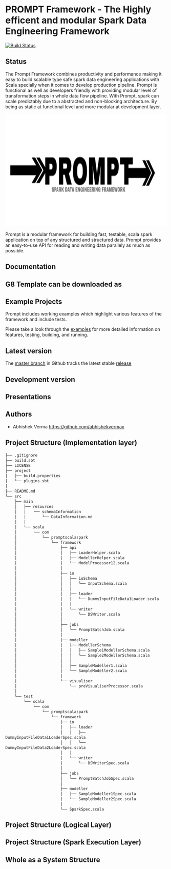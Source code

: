 # PROMPT Framework - The Highly efficent and modular Spark Data Engineering Framework

[![Build Status](https://secure.travis-ci.org/twitter/finatra.png?branch=develop)](https://travis-ci.org/abhishekvermax/promptscalaspark-framework.svg?branch=master)

## Status


The Prompt Framework combines productivity and performance making it easy to build scalable type safe spark data engineering applications with Scala specially when it comes to develop production pipeline.  Prompt is functional as well as developers friendly with providing modular level of transformation steps in whole data flow pipeline.  With Prompt, spark can scale predictably due to a abstracted and non-blocking architecture.  By being as static at functional level and more modular at development layer.

<img src="./prompt_logo.png" title="Prompt Logo" alt="Prompt Logo" height=350 width=800 />

Prompt is a modular framework for building fast, testable, scala spark application on top of any structured and structured data. Prompt provides an easy-to-use API for reading and writing data 
parallely as much as possible.


## Documentation


## G8 Template can be downloaded as


## Example Projects

Prompt includes working examples which highlight various features of the framework and include tests. 

Please take a look through the [examples](/prompt-scala-examples) for more detailed information on features, testing, building, and running.

## Latest version

The [master branch](https://github.com/abhishekvermax/promptscalaspark-framework/tree/master) in Github tracks the latest stable [release](https://github.com/abhishekvermax/promptscalaspark-framework/releases)


## Development version

## Presentations


## Authors

* Abhishek Verma <https://github.com/abhishekvermax>


## Project Structure (Implementation layer)

    ├── .gitignore
	├── build.sbt
	├── LICENSE
	├── project
	│   ├── build.properties
	│   └── plugins.sbt
	│
	├── README.md
	└── src
	    ├── main
	    │   ├── resources
	    │   │   └── schemaInformation
	    │   │       └── DataInformation.md
	    │   │
	    │   └── scala
	    │       └── com
	    │           └── promptscalaspark
	    │               └── framework
	    │                   ├── api
	    │                   │   ├── LoaderHelper.scala
	    │                   │   ├── ModellerHelper.scala
	    │                   │   └── ModelProcessor12.scala
	    │                   │
	    │                   ├── io
	    │                   │   ├── ioSchema
	    │                   │   │   └── InputSchema.scala
	    │                   │   │
	    │                   │   ├── loader
	    │                   │   │   └── DummyInputFileData1Loader.scala
	    │                   │   │
	    │                   │   └── writer
	    │                   │       └── DSWriter.scala
	    │                   │
	    │                   ├── jobs
	    │                   │   └── PromptBatchJob.scala
	    │                   │
	    │                   ├── modeller
	    │                   │   ├── ModellerSchema
	    │                   │   │   ├── Sample1ModellerSchema.scala
	    │                   │   │   └── Sample2ModellerSchema.scala
	    │                   │   │
	    │                   │   ├── SampleModeller1.scala
	    │                   │   └── SampleModeller2.scala
	    │                   │
	    │                   └── visualiser
	    │                       └── preVisualiserProcessor.scala
	    │
	    └── test
	        └── scala
	            └── com
	                └── promptscalaspark
	                    └── framework
	                        ├── io
	                        │   ├── loader
	                        │   │   ├── DummyInputFileData1LoaderSpec.scala
	                        │   │   └── DummyInputFileData2LoaderSpec.scala
	                        │   │
	                        │   └── writer
	                        │       └── DSWriterSpec.scala
	                        │
	                        ├── jobs
	                        │   └── PromptBatchJobSpec.scala
	                        │
	                        ├── modeller
	                        │   ├── SampleModeller1Spec.scala
	                        │   └── SampleModeller2Spec.scala
	                        │
	                        └── SparkSpec.scala


## Project Structure (Logical Layer)


## Project Structure (Spark Execution Layer)


## Whole as a System Structure


